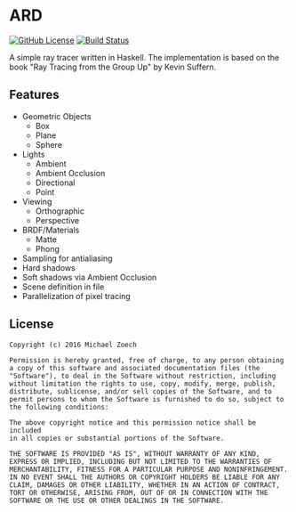 # ARD

[![GitHub License](https://img.shields.io/badge/license-MIT-blue.svg)](https://raw.githubusercontent.com/crazymaik/ard-haskell/master/LICENSE.txt)
[![Build Status](https://travis-ci.org/crazymaik/ard-haskell.svg?branch=master)](https://travis-ci.org/crazymaik/ard-haskell)

A simple ray tracer written in Haskell.
The implementation is based on the book "Ray Tracing from the Group Up" by Kevin Suffern.

## Features

* Geometric Objects
  * Box
  * Plane
  * Sphere
* Lights
  * Ambient
  * Ambient Occlusion
  * Directional
  * Point
* Viewing
  * Orthographic
  * Perspective
* BRDF/Materials
  * Matte
  * Phong
* Sampling for antialiasing
* Hard shadows
* Soft shadows via Ambient Occlusion
* Scene definition in file
* Parallelization of pixel tracing

## License

    Copyright (c) 2016 Michael Zoech

    Permission is hereby granted, free of charge, to any person obtaining
    a copy of this software and associated documentation files (the
    "Software"), to deal in the Software without restriction, including
    without limitation the rights to use, copy, modify, merge, publish,
    distribute, sublicense, and/or sell copies of the Software, and to
    permit persons to whom the Software is furnished to do so, subject to
    the following conditions:

    The above copyright notice and this permission notice shall be included
    in all copies or substantial portions of the Software.

    THE SOFTWARE IS PROVIDED "AS IS", WITHOUT WARRANTY OF ANY KIND,
    EXPRESS OR IMPLIED, INCLUDING BUT NOT LIMITED TO THE WARRANTIES OF
    MERCHANTABILITY, FITNESS FOR A PARTICULAR PURPOSE AND NONINFRINGEMENT.
    IN NO EVENT SHALL THE AUTHORS OR COPYRIGHT HOLDERS BE LIABLE FOR ANY
    CLAIM, DAMAGES OR OTHER LIABILITY, WHETHER IN AN ACTION OF CONTRACT,
    TORT OR OTHERWISE, ARISING FROM, OUT OF OR IN CONNECTION WITH THE
    SOFTWARE OR THE USE OR OTHER DEALINGS IN THE SOFTWARE.

